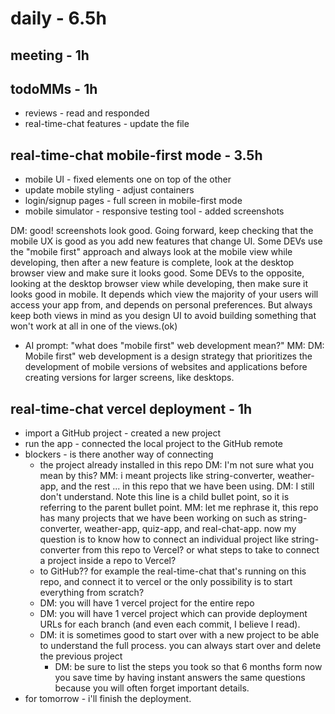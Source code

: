 # daily - 6.5h

## meeting - 1h

## todoMMs - 1h
* reviews - read and responded
* real-time-chat features - update the file

## real-time-chat mobile-first mode - 3.5h
* mobile UI - fixed elements one on top of the other
* update mobile styling - adjust containers
* login/signup pages - full screen in mobile-first mode
* mobile simulator - responsive testing tool - added screenshots

DM: good! screenshots look good. Going forward, keep checking that the mobile UX is good as you add new features that change UI. Some DEVs use the "mobile first" approach and always look at the mobile view while developing, then after a new feature is complete, look at the desktop browser view and make sure it looks good. Some DEVs to the opposite, looking at the desktop browser view while developing, then make sure it looks good in mobile. It depends which view the majority of your users will access your app from, and depends on personal preferences. But always keep both views in mind as you design UI to avoid building something that won't work at all in one of the views.(ok)
* AI prompt: "what does "mobile first" web development mean?" MM: DM: Mobile first" web development is a design strategy that prioritizes the development of mobile versions of websites and applications before creating versions for larger screens, like desktops.

## real-time-chat vercel deployment - 1h
* import a GitHub project - created a new project 
* run the app - connected the local project to the GitHub remote
* blockers - is there another way of connecting 
  * the project already installed in this repo DM: I'm not sure what you mean by this? MM: i meant projects like string-converter, weather-app, and the rest ... in this repo that we have been using. DM: I still don't understand. Note this line is a child bullet point, so it is referring to the parent bullet point. MM: let me rephrase it, this repo has many projects that we have been working on such as string-converter, weather-app, quiz-app, and real-chat-app. now my question is to know how to connect an individual project like string-converter from this repo to Vercel? or what steps to take to connect a project inside a repo to Vercel?
  * to GitHub?? for example the real-time-chat that's running on this repo, and connect it to vercel or the only possibility is to start everything from scratch?
  * DM: you will have 1 vercel project for the entire repo 
  * DM: you will have 1 vercel project which can provide deployment URLs for each branch (and even each commit, I believe I read). 
  * DM: it is sometimes good to start over with a new project to be able to understand the full process. you can always start over and delete the previous project
    * DM: be sure to list the steps you took so that 6 months form now you save time by having instant answers the same questions because you will often forget important details. 
* for tomorrow - i'll finish the deployment.

